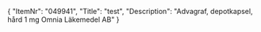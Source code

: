 {
  "ItemNr": "049941",
  "Title": "test",
  "Description": "Advagraf, depotkapsel, hård 1 mg Omnia Läkemedel AB"
}